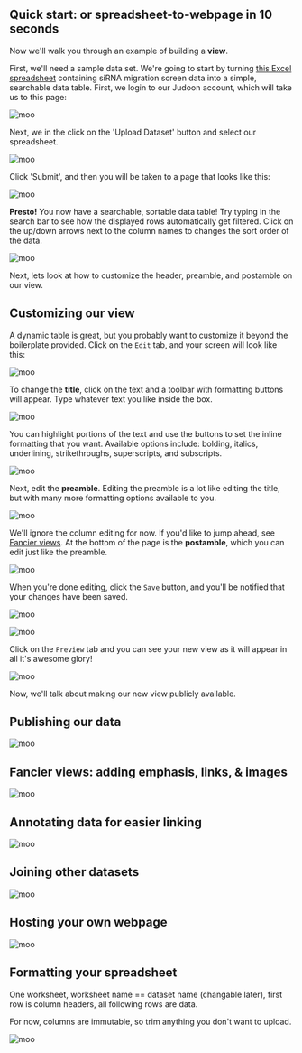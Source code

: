 ## Quick start: or spreadsheet-to-webpage in 10 seconds

Now we'll walk you through an example of building a **view**.

First, we'll need a sample data set.  We're going to start by turning
[this Excel spreadsheet](data/simpson2008.xls) containing siRNA
migration screen data into a simple, searchable data table.  First, we
login to our Judoon account, which will take us to this page:

![moo](img/quickstart-overview.png)

Next, we in the click on the 'Upload Dataset' button and select our
spreadsheet.

![moo](img/quickstart-upload.png)

Click 'Submit', and then you will be taken to a page that looks like
this:

![moo](img/quickstart-view.png)

**Presto!** You now have a searchable, sortable data
table!  Try typing in the search bar to see how the displayed rows
automatically get filtered. Click on the up/down arrows next to the
column names to changes the sort order of the data.

![moo](img/quickstart-table-fun.png)

Next, lets look at how to customize the header, preamble, and
postamble on our view.


## Customizing our view

A dynamic table is great, but you probably want to customize it beyond
the boilerplate provided.  Click on the `Edit` tab, and your screen
will look like this:

![moo](img/customizing-edit.png)

To change the **title**, click on the text and a toolbar with formatting
buttons will appear.  Type whatever text you like inside the box.

![moo](img/customizing-title.png)

You can highlight portions of the text and use the buttons to set
the inline formatting that you want.  Available options include:
bolding, italics, underlining, strikethroughs, superscripts, and
subscripts.

![moo](img/customizing-title-style.png)

Next, edit the **preamble**.  Editing the preamble is a lot like
editing the title, but with many more formatting options available to
you.

![moo](img/customizing-preamble.png)

We'll ignore the column editing for now.  If you'd like to jump ahead,
see [Fancier views](#fancier-views). At the bottom of the page is the
**postamble**, which you can edit just like the preamble.

![moo](img/customizing-postamble.png)

When you're done editing, click the `Save` button, and you'll be
notified that your changes have been saved.

![moo](img/customizing-click-save.png)

![moo](img/customizing-saved.png)

Click on the `Preview` tab and you can see your new view as it will
appear in all it's awesome glory!

![moo](img/customizing-preview.png)

Now, we'll talk about making our new view publicly available.
    
## Publishing our data

![moo](img/0.png)

## Fancier views: adding emphasis, links, & images

![moo](img/0.png)

## Annotating data for easier linking

![moo](img/0.png)

## Joining other datasets

![moo](img/0.png)

## Hosting your own webpage

![moo](img/0.png)


## Formatting your spreadsheet

One worksheet, worksheet name == dataset name (changable later), first
row is column headers, all following rows are data.

For now, columns are immutable, so trim anything you don't want to
upload.

![moo](img/spreadsheet-sample.png)
